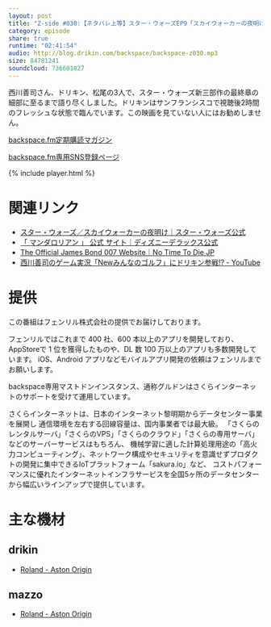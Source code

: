 ```yaml
---
layout: post
title: "Z-side #030:【ネタバレ上等】スター・ウォーズEP9「スカイウォーカーの夜明け」を語り尽くす"
category: episode
share: true
runtime: "02:41:54"
audio: http://blog.drikin.com/backspace/backspace-z030.mp3
size: 84781241
soundcloud: 736601827
---
```


西川善司さん、ドリキン、松尾の3人で、スター・ウォーズ新三部作の最終章の細部に至るまで語り尽くしました。ドリキンはサンフランシスコで視聴後2時間のフレッシュな状態で臨んでいます。この映画を見ていない人にはお勧めしません。

[backspace.fm定期購読マガジン](https://note.mu/drikin/m/m55ec296b7655)

[backspace.fm専用SNS登録ページ](https://mstdn.guru/invite/3WVHpSMr)

{% include player.html %}

# 関連リンク
* [スター・ウォーズ／スカイウォーカーの夜明け｜スター・ウォーズ公式](https://starwars.disney.co.jp/movie/skywalker.html)
* [「 マンダロリアン 」 公式 サイト｜ディズニーデラックス公式](https://www.disney.co.jp/deluxe/program/mandalorian.html)
* [The Official James Bond 007 Website｜No Time To Die JP](https://www.007.com/no-time-to-die-jp/)
* [西川善司のゲーム実況「Newみんなのゴルフ」にドリキン参戦!? - YouTube](https://www.youtube.com/watch?v=n4wTc3eYHKk&feature=youtu.be)

# 提供

この番組はフェンリル株式会社の提供でお届けしております。

フェンリルではこれまで 400 社、600 本以上のアプリを開発しており、AppStoreで 1 位を獲得したものや、DL 数 100 万以上のアプリも多数開発しています。
iOS、Android アプリなどモバイルアプリ開発の依頼はフェンリルまでお願いします。

backspace専用マストドンインスタンス、通称グルドンはさくらインターネットのサポートを受けて運用しています。

さくらインターネットは、日本のインターネット黎明期からデータセンター事業を展開し
通信環境を左右する回線容量は、国内事業者では最大級。
「さくらのレンタルサーバ」「さくらのVPS」「さくらのクラウド」「さくらの専用サーバ」などのサーバーサービスはもちろん、
機械学習に適した計算処理用途の「高火力コンピューティング」、ネットワーク構成やセキュリティを意識せずプロダクトの開発に集中できるIoTプラットフォーム「sakura.io」など、
コストパフォーマンスに優れたインターネットインフラサービスを全国5ヶ所のデータセンターから幅広いラインアップで提供しています。

# 主な機材

## drikin
* [Roland - Aston Origin](http://amzn.asia/1OwAZ0w)

## mazzo
* [Roland - Aston Origin](http://amzn.asia/1OwAZ0w)
